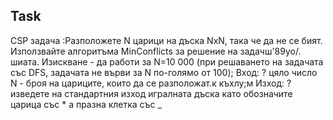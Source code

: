 ﻿Task
-------
CSP задача :Разположете N царици на дъска NxN, така че да не се бият. Използвайте алгоритъма MinConflicts за решение на задачш'89уо/. шиата.
Изискване - да работи за N=10 000 (при решаването на задачата със DFS, задачата не върви за N по-голямо от 100);
Вход:
? цяло число N - броя на цариците, които да се разположат.к къхлу;м 
Изход:
? изведете на стандартния изход игралната дъска като обозначите царица със * а празна клетка със _